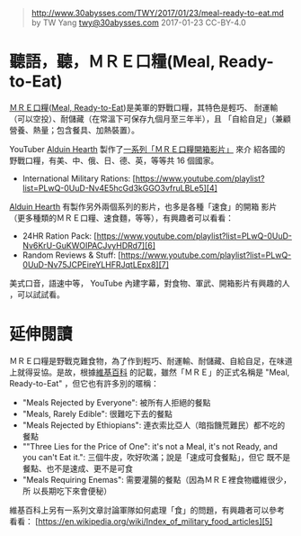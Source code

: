 ﻿> http://www.30abysses.com/TWY/2017/01/23/meal-ready-to-eat.md
> by TW Yang <twy@30abysses.com> 2017-01-23 CC-BY-4.0

# 聽語，聽，ＭＲＥ口糧(Meal, Ready-to-Eat)

[ＭＲＥ口糧][1]([Meal, Ready-to-Eat][2])是美軍的野戰口糧，其特色是輕巧、
耐運輸（可以空投）、耐儲藏（在常溫下可保存九個月至三年半），且
「自給自足」（兼顧營養、熱量；包含餐具、加熱裝置）。

[1]: https://zh.wikipedia.org/zh-tw/MRE%E5%8F%A3%E7%B3%A7
[2]: https://en.wikipedia.org/wiki/Meal,_Ready-to-Eat

YouTuber [Alduin Hearth][3] 製作了[一系列「ＭＲＥ口糧開箱影片」][4] 來介
紹各國的野戰口糧，有美、中、俄、日、德、英，等等共 16 個國家。

* International Military Rations: [https://www.youtube.com/playlist?list=PLwQ-0UuD-Nv4E5hcGd3kGGO3vfruLBLe5][4]

[3]: https://www.youtube.com/user/Letterboxist
[4]: https://www.youtube.com/playlist?list=PLwQ-0UuD-Nv4E5hcGd3kGGO3vfruLBLe5

[Alduin Hearth][3]  有製作另外兩個系列的影片，也多是各種「速食」的開箱
影片（更多種類的ＭＲＥ口糧、速食麵，等等），有興趣者可以看看：

* 24HR Ration Pack: [https://www.youtube.com/playlist?list=PLwQ-0UuD-Nv6KrU-GuKWOIPACJvyHDRd7][6]
* Random Reviews & Stuff: [https://www.youtube.com/playlist?list=PLwQ-0UuD-Nv75JCPEireYLHFRJqtLEpx8][7]

[6]: https://www.youtube.com/playlist?list=PLwQ-0UuD-Nv6KrU-GuKWOIPACJvyHDRd7
[7]: https://www.youtube.com/playlist?list=PLwQ-0UuD-Nv75JCPEireYLHFRJqtLEpx8

美式口音，語速中等， YouTube  內建字幕，對食物、軍武、開箱影片有興趣的人
，可以試試看。



# 延伸閱讀

ＭＲＥ口糧是野戰克難食物，為了作到輕巧、耐運輸、耐儲藏、自給自足，在味道
上就得妥協。是故，根據[維基百科][2] 的記載，雖然「ＭＲＥ」的正式名稱是
"Meal, Ready-to-Eat"  ，但它也有許多別的暱稱：

* "Meals Rejected by Everyone": 被所有人拒絕的餐點
* "Meals, Rarely Edible": 很難吃下去的餐點
* "Meals Rejected by Ethiopians": 連衣索比亞人（暗指饑荒難民）都不吃的
  餐點
* ""Three Lies for the Price of One": it's not a Meal, it's not Ready,
  and you can't Eat it.": 三個牛皮，吹好吹滿；說是「速成可食餐點」，但它
  既不是餐點、也不是速成、更不是可食
* "Meals Requiring Enemas": 需要灌腸的餐點（因為ＭＲＥ裡食物纖維很少，所
  以長期吃下來會便秘）

維基百科上另有一系列文章討論軍隊如何處理「食」的問題，有興趣者可以參考
看看： [https://en.wikipedia.org/wiki/Index_of_military_food_articles][5]

[5]: https://en.wikipedia.org/wiki/Index_of_military_food_articles
